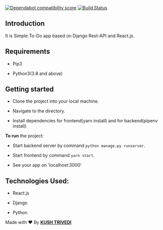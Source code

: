 [![Dependabot compatibility score](https://api.dependabot.com/badges/compatibility_score?dependency-name=react-dom&package-manager=npm_and_yarn&previous-version=16.6.3&new-version=16.8.6)](https://dependabot.com/compatibility-score.html?dependency-name=react-dom&package-manager=npm_and_yarn&previous-version=16.6.3&new-version=16.8.6)
[![Build Status](https://travis-ci.com/kushthedude/To-Do-App.svg?branch=master)](https://travis-ci.com/kushthedude/To-Do-App)

## Introduction

It is Simple To-Do app based on Django Rest-API and React.js.

## Requirements

- Pip3

- Python3(3.8 and above)

## Getting started

- Clone the project into your local machine.

- Navigate to the directory.

- Install dependencies for frontend(yarn install) and for backend(pipenv install)

**To run** the project:

- Start backend server by command `python manage.py runserver`.

- Start frontend by command `yarn start`.

- See your app on 'localhost:3000'

## Technologies Used:

- React.js

- Django

- Python

Made with :heart: By [**KUSH TRIVEDI**](github.com/kushthedude)
